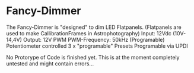# Fancy-Dimmer
The Fancy-Dimmer is "designed" to dim LED Flatpanels.
(Flatpanels are used to make CallibrationFrames in Astrophotography)
Input: 12Vdc (10V-14,4V)
Output: 12V PWM
PWM-Frequency: 50kHz (Programable)
Potentiometer controlled
3 x "programable" Presets
Programable via UPDI

No Protorype of Code is finished yet. This is at the moment completely untested and might contain errors...
